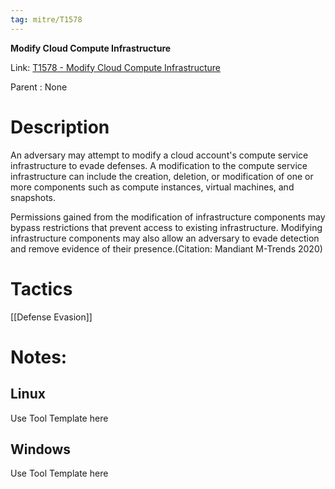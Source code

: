 ```yaml
---
tag: mitre/T1578
---
```


**Modify Cloud Compute Infrastructure**

Link: [T1578 - Modify Cloud Compute Infrastructure](https://attack.mitre.org/techniques/T1578)

Parent : None


# Description

An adversary may attempt to modify a cloud account's compute service infrastructure to evade defenses. A modification to the compute service infrastructure can include the creation, deletion, or modification of one or more components such as compute instances, virtual machines, and snapshots.

Permissions gained from the modification of infrastructure components may bypass restrictions that prevent access to existing infrastructure. Modifying infrastructure components may also allow an adversary to evade detection and remove evidence of their presence.(Citation: Mandiant M-Trends 2020)

# Tactics


[[Defense Evasion]]


# Notes:

## Linux

Use Tool Template here

## Windows

Use Tool Template here